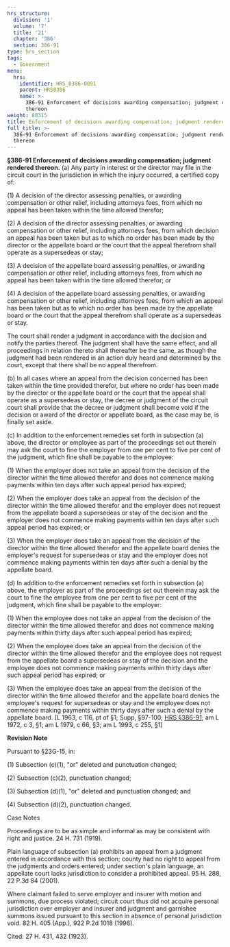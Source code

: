 ```yaml
---
hrs_structure:
  division: '1'
  volume: '7'
  title: '21'
  chapter: '386'
  section: 386-91
type: hrs_section
tags:
  - Government
menu:
  hrs:
    identifier: HRS_0386-0091
    parent: HRS0386
    name: >-
      386-91 Enforcement of decisions awarding compensation; judgment rendered
      thereon
weight: 80315
title: Enforcement of decisions awarding compensation; judgment rendered thereon
full_title: >-
  386-91 Enforcement of decisions awarding compensation; judgment rendered
  thereon
---
```

**§386-91 Enforcement of decisions awarding compensation; judgment rendered thereon.** (a) Any party in interest or the director may file in the circuit court in the jurisdiction in which the injury occurred, a certified copy of:

(1) A decision of the director assessing penalties, or awarding compensation or other relief, including attorneys fees, from which no appeal has been taken within the time allowed therefor;

(2) A decision of the director assessing penalties, or awarding compensation or other relief, including attorneys fees, from which decision an appeal has been taken but as to which no order has been made by the director or the appellate board or the court that the appeal therefrom shall operate as a supersedeas or stay;

(3) A decision of the appellate board assessing penalties, or awarding compensation or other relief, including attorneys fees, from which no appeal has been taken within the time allowed therefor; or

(4) A decision of the appellate board assessing penalties, or awarding compensation or other relief, including attorneys fees, from which an appeal has been taken but as to which no order has been made by the appellate board or the court that the appeal therefrom shall operate as a supersedeas or stay.

The court shall render a judgment in accordance with the decision and notify the parties thereof. The judgment shall have the same effect, and all proceedings in relation thereto shall thereafter be the same, as though the judgment had been rendered in an action duly heard and determined by the court, except that there shall be no appeal therefrom.

(b) In all cases where an appeal from the decision concerned has been taken within the time provided therefor, but where no order has been made by the director or the appellate board or the court that the appeal shall operate as a supersedeas or stay, the decree or judgment of the circuit court shall provide that the decree or judgment shall become void if the decision or award of the director or appellate board, as the case may be, is finally set aside.

(c) In addition to the enforcement remedies set forth in subsection (a) above, the director or employee as part of the proceedings set out therein may ask the court to fine the employer from one per cent to five per cent of the judgment, which fine shall be payable to the employee:

(1) When the employer does not take an appeal from the decision of the director within the time allowed therefor and does not commence making payments within ten days after such appeal period has expired;

(2) When the employer does take an appeal from the decision of the director within the time allowed therefor and the employer does not request from the appellate board a supersedeas or stay of the decision and the employer does not commence making payments within ten days after such appeal period has expired; or

(3) When the employer does take an appeal from the decision of the director within the time allowed therefor and the appellate board denies the employer's request for supersedeas or stay and the employer does not commence making payments within ten days after such a denial by the appellate board.

(d) In addition to the enforcement remedies set forth in subsection (a) above, the employer as part of the proceedings set out therein may ask the court to fine the employee from one per cent to five per cent of the judgment, which fine shall be payable to the employer:

(1) When the employee does not take an appeal from the decision of the director within the time allowed therefor and does not commence making payments within thirty days after such appeal period has expired;

(2) When the employee does take an appeal from the decision of the director within the time allowed therefor and the employee does not request from the appellate board a supersedeas or stay of the decision and the employee does not commence making payments within thirty days after such appeal period has expired; or

(3) When the employee does take an appeal from the decision of the director within the time allowed therefor and the appellate board denies the employee's request for supersedeas or stay and the employee does not commence making payments within thirty days after such a denial by the appellate board. [L 1963, c 116, pt of §1; Supp, §97-100; [HRS §386-91](/title-21/chapter-386/section-386-91/); am L 1972, c 3, §1; am L 1979, c 66, §3; am L 1993, c 255, §1]

**Revision Note**

Pursuant to §23G-15, in:

(1) Subsection (c)(1), "or" deleted and punctuation changed;

(2) Subsection (c)(2), punctuation changed;

(3) Subsection (d)(1), "or" deleted and punctuation changed; and

(4) Subsection (d)(2), punctuation changed.

Case Notes

Proceedings are to be as simple and informal as may be consistent with right and justice. 24 H. 731 (1919).

Plain language of subsection (a) prohibits an appeal from a judgment entered in accordance with this section; county had no right to appeal from the judgments and orders entered; under section's plain language, an appellate court lacks jurisdiction to consider a prohibited appeal. 95 H. 288, 22 P.3d 84 (2001).

Where claimant failed to serve employer and insurer with motion and summons, due process violated; circuit court thus did not acquire personal jurisdiction over employer and insurer and judgment and garnishee summons issued pursuant to this section in absence of personal jurisdiction void. 82 H. 405 (App.), 922 P.2d 1018 (1996).

Cited: 27 H. 431, 432 (1923).